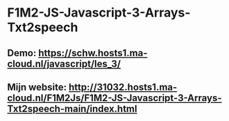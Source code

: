 # F1M2-JS-Javascript-3-Arrays-Txt2speech

## Demo:  https://schw.hosts1.ma-cloud.nl/javascript/les_3/
## Mijn website: http://31032.hosts1.ma-cloud.nl/F1M2Js/F1M2-JS-Javascript-3-Arrays-Txt2speech-main/index.html